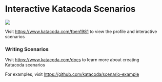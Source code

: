 # Interactive Katacoda Scenarios

[![](http://shields.katacoda.com/katacoda/tben1981/count.svg)](https://www.katacoda.com/tben1981 "Get your profile on Katacoda.com")

Visit https://www.katacoda.com/tben1981 to view the profile and interactive scenarios

### Writing Scenarios
Visit https://www.katacoda.com/docs to learn more about creating Katacoda scenarios

For examples, visit https://github.com/katacoda/scenario-example
